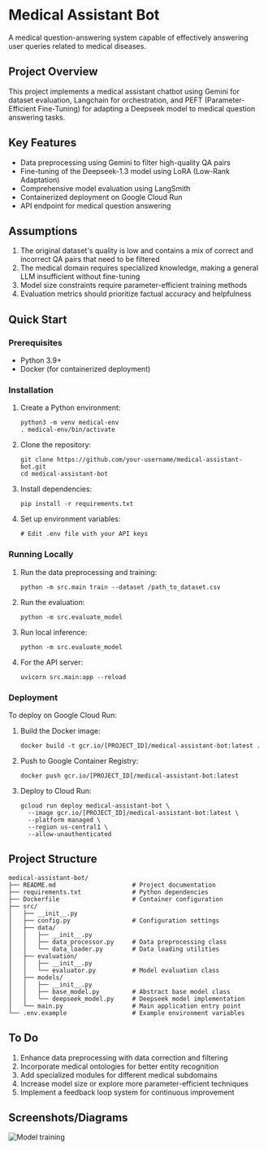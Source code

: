 # Medical Assistant Bot

A medical question-answering system capable of effectively answering user queries related to medical diseases.

## Project Overview

This project implements a medical assistant chatbot using Gemini for dataset evaluation, Langchain for orchestration, and PEFT (Parameter-Efficient Fine-Tuning) for adapting a Deepseek model to medical question answering tasks.

## Key Features

- Data preprocessing using Gemini to filter high-quality QA pairs
- Fine-tuning of the Deepseek-1.3 model using LoRA (Low-Rank Adaptation)
- Comprehensive model evaluation using LangSmith
- Containerized deployment on Google Cloud Run
- API endpoint for medical question answering

## Assumptions

1. The original dataset's quality is low and contains a mix of correct and incorrect QA pairs that need to be filtered
2. The medical domain requires specialized knowledge, making a general LLM insufficient without fine-tuning
3. Model size constraints require parameter-efficient training methods
4. Evaluation metrics should prioritize factual accuracy and helpfulness


## Quick Start

### Prerequisites

- Python 3.9+
- Docker (for containerized deployment)

### Installation

1. Create a Python environment:
   ```
   python3 -m venv medical-env
   . medical-env/bin/activate
   ```

2. Clone the repository:
   ```
   git clone https://github.com/your-username/medical-assistant-bot.git
   cd medical-assistant-bot
   ```

3. Install dependencies:
   ```
   pip install -r requirements.txt
   ```

4. Set up environment variables:
   ```
   # Edit .env file with your API keys
   ```

### Running Locally

1. Run the data preprocessing and training:
   ```
   python -m src.main train --dataset /path_to_dataset.csv
   ```

2. Run the evaluation:
   ```
   python -m src.evaluate_model
   ```

3. Run local inference:
   ```
   python -m src.evaluate_model
   ```

4. For the API server:
   ```
   uvicorn src.main:app --reload
   ```

### Deployment

To deploy on Google Cloud Run:

1. Build the Docker image:
   ```
   docker build -t gcr.io/[PROJECT_ID]/medical-assistant-bot:latest .
   ```

2. Push to Google Container Registry:
   ```
   docker push gcr.io/[PROJECT_ID]/medical-assistant-bot:latest
   ```

3. Deploy to Cloud Run:
   ```
   gcloud run deploy medical-assistant-bot \
     --image gcr.io/[PROJECT_ID]/medical-assistant-bot:latest \
     --platform managed \
     --region us-central1 \
     --allow-unauthenticated
   ```

## Project Structure

```
medical-assistant-bot/
├── README.md                     # Project documentation
├── requirements.txt              # Python dependencies
├── Dockerfile                    # Container configuration
├── src/
│   ├── __init__.py
│   ├── config.py                 # Configuration settings
│   ├── data/
│   │   ├── __init__.py
│   │   ├── data_processor.py     # Data preprocessing class
│   │   └── data_loader.py        # Data loading utilities
│   ├── evaluation/
│   │   ├── __init__.py
│   │   └── evaluator.py          # Model evaluation class
│   ├── models/
│   │   ├── __init__.py
│   │   ├── base_model.py         # Abstract base model class
│   │   └── deepseek_model.py     # Deepseek model implementation
│   └── main.py                   # Main application entry point
└── .env.example                  # Example environment variables
```

## To Do

1. Enhance data preprocessing with data correction and filtering
2. Incorporate medical ontologies for better entity recognition
3. Add specialized modules for different medical subdomains
4. Increase model size or explore more parameter-efficient techniques
5. Implement a feedback loop system for continuous improvement

## Screenshots/Diagrams

![Model training](images/image1.png)